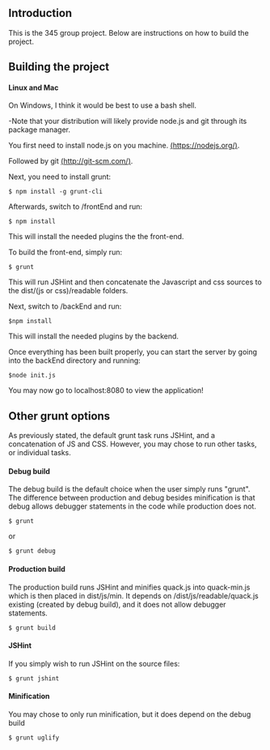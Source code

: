 ## Introduction
This is the 345 group project. Below are instructions on how to build the project.

## Building the project

#### Linux and Mac

On Windows, I think it would be best to use a bash shell.

-Note that your distribution will likely provide node.js and git through its package manager.

You first need to install node.js on you machine. [(https://nodejs.org/)](https://nodejs.org/).

Followed by git [(http://git-scm.com/)](http://git-scm.com/).

Next, you need to install grunt:

	$ npm install -g grunt-cli
	
Afterwards, switch to /frontEnd and run:

	$ npm install
	
This will install the needed plugins the the front-end.

To build the front-end, simply run:

	$ grunt
	
This will run JSHint and then concatenate the Javascript and css sources to the dist/(js or css)/readable folders.

Next, switch to /backEnd and run:
	
	$npm install

This will install the needed plugins by the backend.

Once everything has been built properly, you can start the server by going into the backEnd directory and running:

	$node init.js

You may now go to localhost:8080 to view the application!

## Other grunt options
As previously stated, the default grunt task runs JSHint, and a concatenation of JS and CSS.
However, you may chose to run other tasks, or individual tasks.

	
#### Debug build
The debug build is the default choice when the user simply runs "grunt". The difference between production and debug besides
minification is that debug allows debugger statements in the code while production does not.

	$ grunt 
	
or

	$ grunt debug

#### Production build
The production build runs JSHint and minifies quack.js into quack-min.js which is then placed in dist/js/min.
It depends on /dist/js/readable/quack.js existing (created by debug build), and it does not allow debugger statements.

	$ grunt build
	

#### JSHint
If you simply wish to run JSHint on the source files:

	$ grunt jshint
	
#### Minification
You may chose to only run minification, but it does depend on the debug build

	$ grunt uglify
	